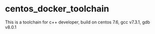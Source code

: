# centos_docker_toolchain
This is a toolchain for c++ developer, build on centos 7.6, gcc v7.3.1, gdb v8.0.1
